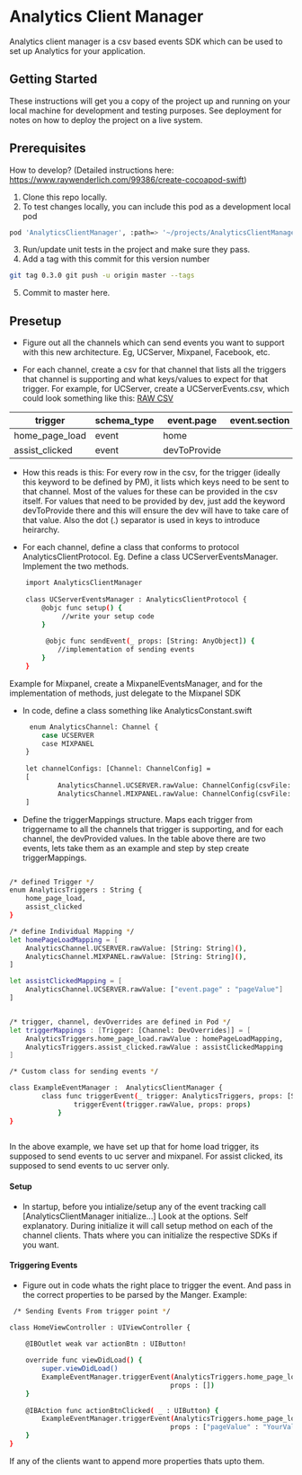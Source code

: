 # Analytics Client Manager

Analytics client manager is a csv based events SDK which can be used to set up Analytics for your application. 

## Getting Started

These instructions will get you a copy of the project up and running on your local machine for development and testing purposes. See deployment for notes on how to deploy the project on a live system.

## Prerequisites
How to develop? (Detailed instructions here: https://www.raywenderlich.com/99386/create-cocoapod-swift)

1.  Clone this repo locally.
2.  To test changes locally, you can include this pod as a development local pod
```sh
pod 'AnalyticsClientManager', :path=> '~/projects/AnalyticsClientManager' 
```
3. Run/update unit tests in the project and make sure they pass.
4. Add a tag with this commit for this version number
```sh
git tag 0.3.0 git push -u origin master --tags
```
5. Commit to master here. 

## Presetup

-  Figure out all the channels which can send events you want to support with 
this new architecture. Eg, UCServer, Mixpanel, Facebook, etc.

- For each channel, create a csv for that channel that lists
all the triggers that channel is supporting and what keys/values to expect
for that trigger. For example, for UCServer, create a UCServerEvents.csv, 
which could look something like this:
[RAW CSV](http://github.com)

| trigger | schema_type | event.page | event.section | event.action |
| ------ | ------ | ------ | ------ | ------ |
| home_page_load | event| home || load |
| assist_clicked | event | devToProvide || click |

- How this reads is this:
For every row in the csv, for the trigger (ideally this keyword to be defined
by PM), it lists which keys need to be sent to that channel. Most of the values
for these can be provided in the csv itself. For values that need to be provided
by dev, just add the keyword devToProvide there and this will ensure the dev
will have to take care of that value.
Also the dot (.) separator is used in keys to introduce heirarchy.

- For each channel, define a class that conforms to protocol AnalyticsClientProtocol.
Eg. Define a class UCServerEventsManager. Implement the two methods.

```sh
    import AnalyticsClientManager
        
    class UCServerEventsManager : AnalyticsClientProtocol {
        @objc func setup() {
             //write your setup code
        }
        
         @objc func sendEvent(_ props: [String: AnyObject]) { 
            //implementation of sending events
        }
    }
```
Example for Mixpanel, create a MixpanelEventsManager, and for the implementation
of methods, just delegate to the Mixpanel SDK

- In code, define a class something like AnalyticsConstant.swift

```sh
     enum AnalyticsChannel: Channel {
        case UCSERVER
        case MIXPANEL
    }
        
    let channelConfigs: [Channel: ChannelConfig] =
    [
            AnalyticsChannel.UCSERVER.rawValue: ChannelConfig(csvFile: "ucserverevents_ios", channelClient: UCServerEventsManager()),
            AnalyticsChannel.MIXPANEL.rawValue: ChannelConfig(csvFile: "mixpanel_ios", channelClient: MixPanelEventsManager()),
    ]
```

- Define the triggerMappings structure. Maps each trigger from triggername to 
all the channels that trigger is supporting, and for each channel, the devProvided values. In the table above there are two events, lets take them as an example and step by step create triggerMappings.
```sh

/* defined Trigger */
enum AnalyticsTriggers : String {
    home_page_load,
    assist_clicked
}

/* define Individual Mapping */
let homePageLoadMapping = [
    AnalyticsChannel.UCSERVER.rawValue: [String: String](),
    AnalyticsChannel.MIXPANEL.rawValue: [String: String](),
]

let assistClickedMapping = [
    AnalyticsChannel.UCSERVER.rawValue: ["event.page" : "pageValue"]
]


/* trigger, channel, devOverrides are defined in Pod */
let triggerMappings : [Trigger: [Channel: DevOverrides]] = [
    AnalyticsTriggers.home_page_load.rawValue : homePageLoadMapping,
    AnalyticsTriggers.assist_clicked.rawValue : assistClickedMapping
]

/* Custom class for sending events */

class ExampleEventManager :  AnalyticsClientManager {
        class func triggerEvent(_ trigger: AnalyticsTriggers, props: [String: AnyObject]?) {
                triggerEvent(trigger.rawValue, props: props)
            }
}
            
```
In the above example, we have set up that for home load trigger, its supposed
to send events to uc server and mixpanel. For assist clicked, its supposed to
send events to uc server only.


#### Setup

- In startup, before you intialize/setup any of the event tracking call [AnalyticsClientManager initialize...] Look at the options. Self explanatory. During initialize it will call setup method on each of the channel clients. Thats where you can initialize the respective SDKs if you want.


#### Triggering Events
- Figure out in code whats the right place to trigger the event. And pass in the correct properties to be parsed by the Manger. Example: 

```sh
 /* Sending Events From trigger point */

class HomeViewController : UIViewController {

    @IBOutlet weak var actionBtn : UIButton!
    
    override func viewDidLoad() {
        super.viewDidLoad()
        ExampleEventManager.triggerEvent(AnalyticsTriggers.home_page_load,
                                        props : [])
    }
    
    @IBAction func actionBtnClicked( _ : UIButton) {
        ExampleEventManager.triggerEvent(AnalyticsTriggers.home_page_load,
                                        props : ["pageValue" : "YourValue"])
    }
}
```
If any of the clients want to append more properties thats upto them.
